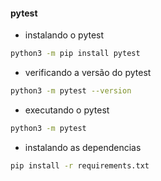 
#### pytest

- instalando o pytest
```bash
python3 -m pip install pytest
``` 

- verificando a versão do pytest
```bash
python3 -m pytest --version
```

- executando o pytest
```bash
python3 -m pytest
```

- instalando as dependencias
```bash
pip install -r requirements.txt
```